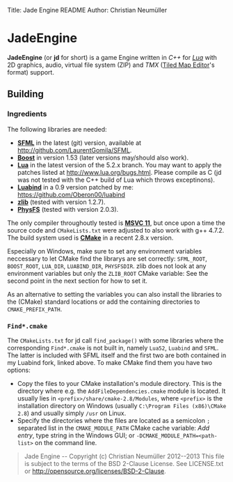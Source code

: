Title:  Jade Engine README
Author: Christian Neumüller

JadeEngine
==========

**JadeEngine** (or **jd** for short) is a game Engine written in *C++* for
*[Lua][]* with 2D graphics, audio, virtual file system (ZIP) and *TMX*
([Tiled Map Editor][]'s format) support.


[Lua]: http://www.lua.org/
[Tiled Map Editor]: http://www.mapeditor.org/



Building
--------

### Ingredients ###

The following libraries are needed:

- **[SFML][]** in the latest (git) version, available at
  <http://github.com/LaurentGomila/SFML>.
- **[Boost][]** in version 1.53 (later versions may/should also work).
- **[Lua][]** in the latest version of the 5.2.x branch. You may want to apply
  the patches listed at <http://www.lua.org/bugs.html>. Please compile as C
  (jd was not tested with the C++ build of Lua which throws exceptinons).
- **[Luabind][]** in a 0.9 version patched by me:
  <https://github.com/Oberon00/luabind>
- **[zlib][]** (tested with version 1.2.7).
- **[PhysFS][]** (tested with version 2.0.3).

The only compiler throughoutly tested is **[MSVC 11][]**, but once upon a time the
source code and `CMakeLists.txt` were adjusted to also work with g++ 4.7.2.
The build system used is **[CMake][]** in a recent 2.8.x version.

Especially on Windows, make sure to set any environment variables neccessary to
let CMake find the librarys are set correctly: `SFML_ROOT`, `BOOST_ROOT`,
`LUA_DIR`, `LUABIND_DIR`, `PHYSFSDIR`. zlib does not look at any environment
variables but only the `ZLIB_ROOT` CMake variable: See the second point in the
next section for how to set it.

As an alternative to setting the variables you can also install the libraries
to the (CMake) standard locations or add the containing directories to
`CMAKE_PREFIX_PATH`.


[SFML]: http:/sfml-dev.org/
[Boost]: http://www.boost.org/
[Luabind]: http://www.rasterbar.com/products/luabind.html
[zlib]: http://www.zlib.net/
[PhysFS]: http://icculus.org/physfs/
[MSVC 11]: http://www.microsoft.com/visualstudio/eng/products/visual-studio-express-for-windows-desktop#product-express-desktop
[CMake]: http://www.cmake.org/


### `Find*.cmake` ###
The `CMakeLists.txt` for jd call `find_package()` with some libraries where
the corresponding `Find*.cmake` is not built in, namely `Lua52`, `Luabind` and
`SFML`. The latter is included with SFML itself and the first two are both
contained in my Luabind fork, linked above. To make CMake find them you have
two options:

- Copy the files to your CMake installation's module directory. This is the
  directory where e.g. the `AddFileDependencies.cmake` module is located. It
  usually lies in `<prefix>/share/cmake-2.8/Modules`, where `<prefix>` is the
  installation directory on Windows (usually
  `C:\Program Files (x86)\CMake 2.8`) and usually simply `/usr` on Linux.
- Specify the directories where the files are located as a semicolon `;`
  separated list in the `CMAKE_MODULE_PATH` CMake cache variable: *Add entry*,
  type string in the Windows GUI; or `-DCMAKE_MODULE_PATH=<path-list>` on the
  command line. 


> Jade Engine -- Copyright (c) Christian Neumüller 2012--2013
> This file is subject to the terms of the BSD 2-Clause License.
> See LICENSE.txt or http://opensource.org/licenses/BSD-2-Clause.
